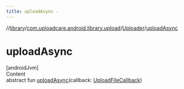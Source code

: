 ```yaml
---
title: uploadAsync -
---
```

//[library](../../index.md)/[com.uploadcare.android.library.upload](../index.md)/[Uploader](index.md)/[uploadAsync](upload-async.md)



# uploadAsync  
[androidJvm]  
Content  
abstract fun [uploadAsync](upload-async.md)(callback: [UploadFileCallback](../../com.uploadcare.android.library.callbacks/-upload-file-callback/index.md))  



